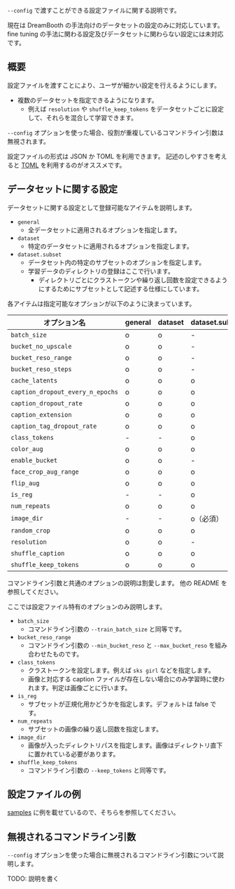 `--config` で渡すことができる設定ファイルに関する説明です。

現在は DreamBooth の手法向けのデータセットの設定のみに対応しています。
fine tuning の手法に関わる設定及びデータセットに関わらない設定には未対応です。

## 概要

設定ファイルを渡すことにより、ユーザが細かい設定を行えるようにします。

* 複数のデータセットを指定できるようになります。
    * 例えば `resolution` や `shuffle_keep_tokens` をデータセットごとに設定して、それらを混合して学習できます。

`--config` オプションを使った場合、役割が重複しているコマンドライン引数は無視されます。

設定ファイルの形式は JSON か TOML を利用できます。
記述のしやすさを考えると [TOML](https://toml.io/ja/v1.0.0-rc.2) を利用するのがオススメです。

## データセットに関する設定

データセットに関する設定として登録可能なアイテムを説明します。

* `general`
    * 全データセットに適用されるオプションを指定します。
* `dataset`
    * 特定のデータセットに適用されるオプションを指定します。
* `dataset.subset`
    * データセット内の特定のサブセットのオプションを指定します。
    * 学習データのディレクトリの登録はここで行います。
        * ディレクトリごとにクラストークンや繰り返し回数を設定できるようにするためにサブセットとして記述する仕様にしています。

各アイテムは指定可能なオプションが以下のように決まっています。

| オプション名 | general | dataset | dataset.subset |
| ---- | ---- | ---- | ---- |
| `batch_size` | o | o | - |
| `bucket_no_upscale` | o | o | - |
| `bucket_reso_range` | o | o | - |
| `bucket_reso_steps` | o | o | - |
| `cache_latents` | o | o | o |
| `caption_dropout_every_n_epochs` | o | o | o |
| `caption_dropout_rate` | o | o | o |
| `caption_extension` | o | o | o |
| `caption_tag_dropout_rate` | o | o | o |
| `class_tokens` | - | - | o |
| `color_aug` | o | o | o |
| `enable_bucket` | o | o | - |
| `face_crop_aug_range` | o | o | o |
| `flip_aug` | o | o | o |
| `is_reg` | - | - | o |
| `num_repeats` | o | o | o |
| `image_dir` | - | - | o（必須） |
| `random_crop` | o | o | o |
| `resolution` | o | o | - |
| `shuffle_caption` | o | o | o |
| `shuffle_keep_tokens` | o | o | o |

コマンドライン引数と共通のオプションの説明は割愛します。
他の README を参照してください。

ここでは設定ファイル特有のオプションのみ説明します。

* `batch_size`
    * コマンドライン引数の `--train_batch_size` と同等です。
* `bucket_reso_range`
    * コマンドライン引数の `--min_bucket_reso` と `--max_bucket_reso` を組み合わせたものです。
* `class_tokens`
    * クラストークンを設定します。例えば `sks girl` などを指定します。
    * 画像と対応する caption ファイルが存在しない場合にのみ学習時に使われます。判定は画像ごとに行います。
* `is_reg`
    * サブセットが正規化用かどうかを指定します。デフォルトは false です。
* `num_repeats`
    * サブセットの画像の繰り返し回数を指定します。
* `image_dir`
    * 画像が入ったディレクトリパスを指定します。画像はディレクトリ直下に置かれている必要があります。
* `shuffle_keep_tokens`
    * コマンドライン引数の `--keep_tokens` と同等です。

## 設定ファイルの例

[samples](./samples/config_sample.toml) に例を載せているので、そちらを参照してください。

## 無視されるコマンドライン引数

`--config` オプションを使った場合に無視されるコマンドライン引数について説明します。

TODO: 説明を書く
